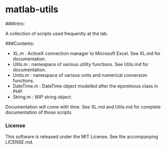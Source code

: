 matlab-utils
============

###Intro:

A collection of scripts used frequently at the lab.

###Contents:
  - XL.m : ActiveX connection manager to Microsoft Excel. See XL.md for documentation.
  - Utils.m : namespace of various utility functions. See Utils.md for documentation.
  - Units.m : namespace of various units and numerical conversion functions.
  - DateTime.m : DateTime object modelled after the eponimous class in PHP.
  - String.m : WIP string object.


Documentation will come with time. See XL.md and Utils.md for complete documentation of those scripts.

### License

This software is released under the MIT License. See the accompanying LICENSE.md.
